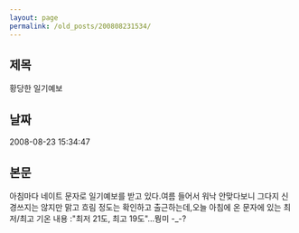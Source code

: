 ```yaml
---
layout: page
permalink: /old_posts/200808231534/
---
```


## 제목
황당한 일기예보

## 날짜
2008-08-23 15:34:47

## 본문
아침마다 네이트 문자로 일기예보를 받고 있다.여름 들어서 워낙 안맞다보니 그다지 신경쓰지는 않지만 맑고 흐림 정도는 확인하고 출근하는데,오늘 아침에 온 문자에 있는 최저/최고 기온 내용 :"최저 21도, 최고 19도"...뭥미 -_-?